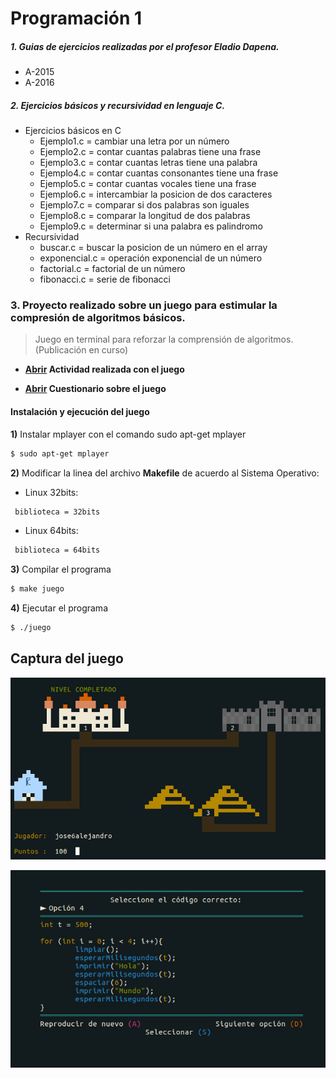 # Programación 1

##### 1. **Guias** de ejercicios realizadas por el profesor Eladio Dapena. 
- A-2015 
- A-2016
##### 2. **Ejercicios** básicos y recursividad en lenguaje C.
- Ejercicios básicos en C
    - Ejemplo1.c = cambiar una letra por un número
    - Ejemplo2.c = contar cuantas palabras tiene una frase
    - Ejemplo3.c = contar cuantas letras tiene una palabra
    - Ejemplo4.c = contar cuantas consonantes tiene una frase
    - Ejemplo5.c = contar cuantas vocales tiene una frase
    - Ejemplo6.c = intercambiar la posicion de dos caracteres
    - Ejemplo7.c = comparar si dos palabras son iguales
    - Ejemplo8.c = comparar la longitud de dos palabras
    - Ejemplo9.c = determinar si una palabra es palindromo
- Recursividad
    - buscar.c = buscar la posicion de un número en el array
    - exponencial.c = operación exponencial de un número
    - factorial.c = factorial de un número
    - fibonacci.c = serie de fibonacci

### 3. Proyecto realizado sobre un **juego** para estimular la compresión de algoritmos básicos.

> Juego en terminal para reforzar la comprensión de algoritmos. (Publicación en curso) 
- **[Abrir](https://www.youtube.com/watch?v=hm5CWCPVrRc) Actividad realizada con el juego**

- **[Abrir](https://forms.gle/R9DrYZbevWkrB3Yv9) Cuestionario sobre el juego**
#### **Instalación y ejecución del juego**
**1)** Instalar mplayer con el comando sudo apt-get mplayer
```sh
$ sudo apt-get mplayer
```
**2)** Modificar la linea del archivo **Makefile** de acuerdo al Sistema Operativo:

-   Linux 32bits:
```sh
 biblioteca = 32bits
```
-   Linux 64bits:
    
```sh
 biblioteca = 64bits
```
**3)** Compilar el programa
```sh
$ make juego
```
**4)** Ejecutar el programa
```sh
$ ./juego
```

## Captura del juego
![picture](mapa.png)

![picture](juego.png)

